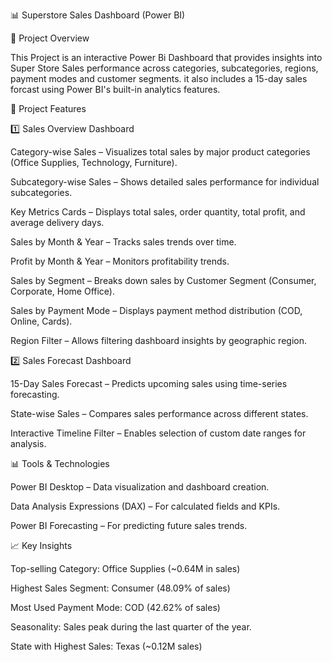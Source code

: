 📊 Superstore Sales Dashboard (Power BI)

📌 Project Overview

This  Project is an interactive Power Bi Dashboard that provides insights into Super Store Sales performance across categories, subcategories, regions, payment modes and customer segments.
it also includes a 15-day sales forcast using Power BI's built-in analytics features.

📂 Project Features

1️⃣ Sales Overview Dashboard

Category-wise Sales – Visualizes total sales by major product categories (Office Supplies, Technology, Furniture).

Subcategory-wise Sales – Shows detailed sales performance for individual subcategories.

Key Metrics Cards – Displays total sales, order quantity, total profit, and average delivery days.

Sales by Month & Year – Tracks sales trends over time.

Profit by Month & Year – Monitors profitability trends.

Sales by Segment – Breaks down sales by Customer Segment (Consumer, Corporate, Home Office).

Sales by Payment Mode – Displays payment method distribution (COD, Online, Cards).

Region Filter – Allows filtering dashboard insights by geographic region.

2️⃣ Sales Forecast Dashboard

15-Day Sales Forecast – Predicts upcoming sales using time-series forecasting.

State-wise Sales – Compares sales performance across different states.

Interactive Timeline Filter – Enables selection of custom date ranges for analysis.


📊 Tools & Technologies

Power BI Desktop – Data visualization and dashboard creation.

Data Analysis Expressions (DAX) – For calculated fields and KPIs.

Power BI Forecasting – For predicting future sales trends.

📈 Key Insights

Top-selling Category: Office Supplies (~0.64M in sales)

Highest Sales Segment: Consumer (48.09% of sales)

Most Used Payment Mode: COD (42.62% of sales)

Seasonality: Sales peak during the last quarter of the year.

State with Highest Sales: Texas (~0.12M sales)


